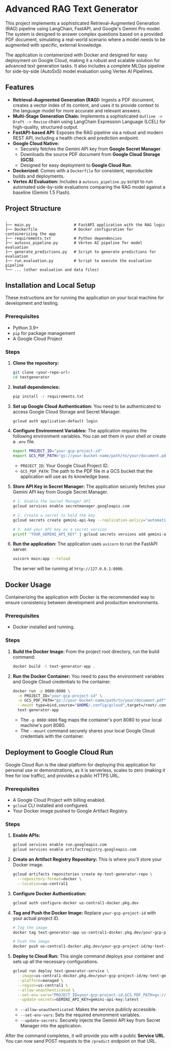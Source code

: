 # Advanced RAG Text Generator

This project implements a sophisticated Retrieval-Augmented Generation (RAG) pipeline using LangChain, FastAPI, and Google's Gemini Pro model. The system is designed to answer complex questions based on a provided PDF document, simulating a real-world scenario where a model needs to be augmented with specific, external knowledge.

The application is containerized with Docker and designed for easy deployment on Google Cloud, making it a robust and scalable solution for advanced text generation tasks. It also includes a complete MLOps pipeline for side-by-side (AutoSxS) model evaluation using Vertex AI Pipelines.

## Features

- **Retrieval-Augmented Generation (RAG):** Ingests a PDF document, creates a vector index of its content, and uses it to provide context to the language model for more accurate and relevant answers.
- **Multi-Stage Generation Chain:** Implements a sophisticated `Outline -> Draft -> Revise` chain using LangChain Expression Language (LCEL) for high-quality, structured output.
- **FastAPI-based API:** Exposes the RAG pipeline via a robust and modern REST API, including a health check and prediction endpoint.
- **Google Cloud Native:**
    - Securely fetches the Gemini API key from **Google Secret Manager**.
    - Downloads the source PDF document from **Google Cloud Storage (GCS)**.
    - Designed for easy deployment to **Google Cloud Run**.
- **Dockerized:** Comes with a `Dockerfile` for consistent, reproducible builds and deployments.
- **Vertex AI Evaluation:** Includes a `autosxs_pipeline.py` script to run automated side-by-side evaluations comparing the RAG model against a baseline (Gemini 1.5 Flash).

## Project Structure

```
.
├── main.py                   # FastAPI application with the RAG logic
├── Dockerfile                # Docker configuration for containerizing the app
├── requirements.txt          # Python dependencies
├── autosxs_pipeline.py       # Vertex AI pipeline for model evaluation
├── generate_predictions.py   # Script to generate predictions for evaluation
├── run_evaluation.py         # Script to execute the evaluation pipeline
└── ... (other evaluation and data files)
```

## Installation and Local Setup

These instructions are for running the application on your local machine for development and testing.

### Prerequisites

- Python 3.9+
- `pip` for package management
- A Google Cloud Project

### Steps

1.  **Clone the repository:**
    ```bash
    git clone <your-repo-url>
    cd textgenerator
    ```

2.  **Install dependencies:**
    ```bash
    pip install -r requirements.txt
    ```

3.  **Set up Google Cloud Authentication:**
    You need to be authenticated to access Google Cloud Storage and Secret Manager.
    ```bash
    gcloud auth application-default login
    ```

4.  **Configure Environment Variables:**
    The application requires the following environment variables. You can set them in your shell or create a `.env` file.
    ```bash
    export PROJECT_ID="your-gcp-project-id"
    export GCS_PDF_PATH="gs://your-bucket-name/path/to/your/document.pdf"
    ```
    - `PROJECT_ID`: Your Google Cloud Project ID.
    - `GCS_PDF_PATH`: The path to the PDF file in a GCS bucket that the application will use as its knowledge base.

5.  **Store API Key in Secret Manager:**
    The application securely fetches your Gemini API key from Google Secret Manager.
    ```bash
    # 1. Enable the Secret Manager API
    gcloud services enable secretmanager.googleapis.com

    # 2. Create a secret to hold the key
    gcloud secrets create gemini-api-key --replication-policy="automatic"

    # 3. Add your API key as a secret version
    printf "YOUR_GEMINI_API_KEY" | gcloud secrets versions add gemini-api-key --data-file=-
    ```

6.  **Run the application:**
    The application uses `uvicorn` to run the FastAPI server.
    ```bash
    uvicorn main:app --reload
    ```
    The server will be running at `http://127.0.0.1:8000`.

## Docker Usage

Containerizing the application with Docker is the recommended way to ensure consistency between development and production environments.

### Prerequisites

- Docker installed and running.

### Steps

1.  **Build the Docker Image:**
    From the project root directory, run the build command:
    ```bash
    docker build -t text-generator-app .
    ```

2.  **Run the Docker Container:**
    You need to pass the environment variables and Google Cloud credentials to the container.
    ```bash
    docker run -p 8080:8080 \
      -e PROJECT_ID="your-gcp-project-id" \
      -e GCS_PDF_PATH="gs://your-bucket-name/path/to/your/document.pdf" \
      --mount type=bind,source="$HOME/.config/gcloud",target=/root/.config/gcloud,readonly \
      text-generator-app
    ```
    - The `-p 8080:8080` flag maps the container's port 8080 to your local machine's port 8080.
    - The `--mount` command securely shares your local Google Cloud credentials with the container.

## Deployment to Google Cloud Run

Google Cloud Run is the ideal platform for deploying this application for personal use or demonstrations, as it is serverless, scales to zero (making it free for low traffic), and provides a public HTTPS URL.

### Prerequisites

- A Google Cloud Project with billing enabled.
- `gcloud` CLI installed and configured.
- Your Docker image pushed to Google Artifact Registry.

### Steps

1.  **Enable APIs:**
    ```bash
    gcloud services enable run.googleapis.com
    gcloud services enable artifactregistry.googleapis.com
    ```

2.  **Create an Artifact Registry Repository:**
    This is where you'll store your Docker image.
    ```bash
    gcloud artifacts repositories create my-text-generator-repo \
      --repository-format=docker \
      --location=us-central1
    ```

3.  **Configure Docker Authentication:**
    ```bash
    gcloud auth configure-docker us-central1-docker.pkg.dev
    ```

4.  **Tag and Push the Docker Image:**
    Replace `your-gcp-project-id` with your actual project ID.
    ```bash
    # Tag the image
    docker tag text-generator-app us-central1-docker.pkg.dev/your-gcp-project-id/my-text-generator-repo/text-generator-app

    # Push the image
    docker push us-central1-docker.pkg.dev/your-gcp-project-id/my-text-generator-repo/text-generator-app
    ```

5.  **Deploy to Cloud Run:**
    This single command deploys your container and sets up all the necessary configurations.
    ```bash
    gcloud run deploy text-generator-service \
      --image=us-central1-docker.pkg.dev/your-gcp-project-id/my-text-generator-repo/text-generator-app \
      --platform=managed \
      --region=us-central1 \
      --allow-unauthenticated \
      --set-env-vars="PROJECT_ID=your-gcp-project-id,GCS_PDF_PATH=gs://your-bucket-name/path/to/your/document.pdf" \
      --update-secrets=GEMINI_API_KEY=gemini-api-key:latest
    ```
    - `--allow-unauthenticated`: Makes the service publicly accessible.
    - `--set-env-vars`: Sets the required environment variables.
    - `--update-secrets`: Securely injects the Gemini API key from Secret Manager into the application.

After the command completes, it will provide you with a public **Service URL**. You can now send POST requests to the `/predict` endpoint on that URL.
